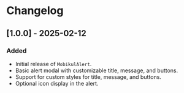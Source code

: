 # Changelog

## [1.0.0] - 2025-02-12

### Added
- Initial release of `MobikulAlert`.
- Basic alert modal with customizable title, message, and buttons.
- Support for custom styles for title, message, and buttons.
- Optional icon display in the alert.
